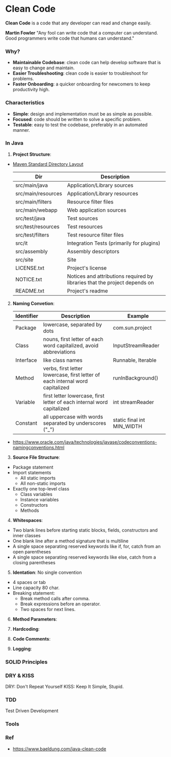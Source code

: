 # Clean Code
**Clean Code** is a code that any developer can read and change easily.

**Martin Fowler** "Any fool can write code that a computer can understand. Good programmers write code that humans can understand."

### Why?
* **Maintainable Codebase**: clean code can help develop software that is easy to change and maintain.
* **Easier Troubleshooting**: clean code is easier to troubleshoot for problems.
* **Faster Onboarding**: a quicker onboarding for newcomers to keep productivity high.

### Characteristics
* **Simple**: design and implementation must be as simple as possible.
* **Focused**: code should be written to solve a specific problem.
* **Testable**: easy to test the codebase, preferably in an automated manner.

### In Java

1. **Project Structure**:
 
 * [Maven Standard Directory Layout](https://maven.apache.org/guides/introduction/introduction-to-the-standard-directory-layout.html)

   Dir | Description    
   --- | -----------
   src/main/java | Application/Library sources
   src/main/resources | Application/Library resources
   src/main/filters | Resource filter files
   src/main/webapp | Web application sources
   src/test/java | Test sources
   src/test/resources | Test resources
   src/test/filters | Test resource filter files
   src/it | Integration Tests (primarily for plugins)
   src/assembly | Assembly descriptors
   src/site | Site
   LICENSE.txt | Project's license
   NOTICE.txt | Notices and attributions required by libraries that the project depends on
   README.txt | Project's readme

2. **Naming Convetion**:

   Identifier | Description | Example
   ---------- | ----------- | -------
   Package | lowercase, separated by dots | com.sun.project
   Class | nouns, first letter of each word capitalized, avoid abbreviations | InputStreamReader
   Interface | like class names | Runnable, Iterable
   Method | verbs, first letter lowercase, first letter of each internal word capitalized | runInBackground()
   Variable | first letter lowercase, first letter of each internal word capitalized | int streamReader
   Constant | all uppercase with words separated by underscores ("_") | static final int MIN_WIDTH
 
 * https://www.oracle.com/java/technologies/javase/codeconventions-namingconventions.html

3. **Source File Structure**:
 
  * Package statement
  * Import statements
      * All static imports
      * All non-static imports
  * Exactly one top-level class
      * Class variables
      * Instance variables
      * Constructors
      * Methods
     
4. **Whitespaces**:

  * Two blank lines before starting static blocks, fields, constructors and inner classes
  * One blank line after a method signature that is multiline
  * A single space separating reserved keywords like if, for, catch from an open parentheses
  * A single space separating reserved keywords like else, catch from a closing parentheses

5. **Identation**:
No single convention
  * 4 spaces or tab
  * Line capacity 80 char.
  * Breaking statement:
    * Break method calls after comma.
    * Break expressions before an operator.
    * Two spaces for next lines.

6. **Method Parameters**:

7. **Hardcoding**:

8. **Code Comments**:

9. **Logging**:

### SOLID Principles

### DRY & KISS
DRY: Don't Repeat Yourself
KISS: Keep It Simple, Stupid.

### TDD
Test Driven Development

### Tools

### Ref
* https://www.baeldung.com/java-clean-code
